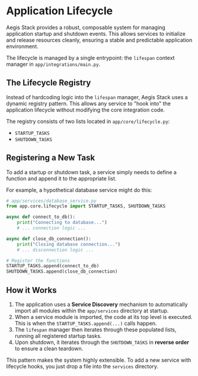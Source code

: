 # Application Lifecycle

Aegis Stack provides a robust, composable system for managing application startup and shutdown events. This allows services to initialize and release resources cleanly, ensuring a stable and predictable application environment.

The lifecycle is managed by a single entrypoint: the `lifespan` context manager in `app/integrations/main.py`.

## The Lifecycle Registry

Instead of hardcoding logic into the `lifespan` manager, Aegis Stack uses a dynamic registry pattern. This allows any service to "hook into" the application lifecycle without modifying the core integration code.

The registry consists of two lists located in `app/core/lifecycle.py`:

- `STARTUP_TASKS`
- `SHUTDOWN_TASKS`

## Registering a New Task

To add a startup or shutdown task, a service simply needs to define a function and append it to the appropriate list.

For example, a hypothetical database service might do this:

```python
# app/services/database_service.py
from app.core.lifecycle import STARTUP_TASKS, SHUTDOWN_TASKS

async def connect_to_db():
    print("Connecting to database...")
    # ... connection logic ...

async def close_db_connection():
    print("Closing database connection...")
    # ... disconnection logic ...

# Register the functions
STARTUP_TASKS.append(connect_to_db)
SHUTDOWN_TASKS.append(close_db_connection)
```

## How it Works

1.  The application uses a **Service Discovery** mechanism to automatically import all modules within the `app/services` directory at startup.
2.  When a service module is imported, the code at its top level is executed. This is when the `STARTUP_TASKS.append(...)` calls happen.
3.  The `lifespan` manager then iterates through these populated lists, running all registered startup tasks.
4.  Upon shutdown, it iterates through the `SHUTDOWN_TASKS` in **reverse order** to ensure a clean teardown.

This pattern makes the system highly extensible. To add a new service with lifecycle hooks, you just drop a file into the `services` directory.